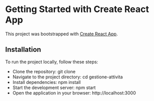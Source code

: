 # Getting Started with Create React App

This project was bootstrapped with [Create React App](https://github.com/facebook/create-react-app).

## Installation
To run the project locally, follow these steps:

- Clone the repository: git clone <repository-url>
- Navigate to the project directory: cd gestione-attivita
- Install dependencies: npm install
- Start the development server: npm start
- Open the application in your browser: http://localhost:3000
